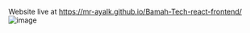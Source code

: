 Website live at         https://mr-ayalk.github.io/Bamah-Tech-react-frontend/
![image](https://github.com/user-attachments/assets/06ab38b3-4784-4744-8bb8-6e935214936d)

